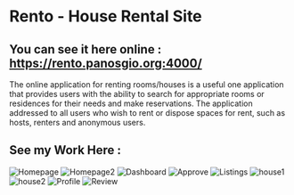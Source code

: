# Rento - House Rental Site
## You can see it here online :  https://rento.panosgio.org:4000/

The online application for renting rooms/houses is a useful one application that provides users with the ability to search for appropriate
rooms or residences for their needs and make reservations. The application addressed to all users who wish to rent or dispose
spaces for rent, such as hosts, renters and anonymous users.


## See my Work Here :


![Homepage](https://github.com/Giannakius/Rento-HTML-House_Rental_Site/assets/76212536/de4de409-5a38-45a3-b4fe-89b822d90017)
![Homepage2](https://github.com/Giannakius/Rento-HTML-House_Rental_Site/assets/76212536/0c198b1a-fb7c-4ec9-b820-2f23eea94266)
![Dashboard](https://github.com/Giannakius/Rento-HTML-House_Rental_Site/assets/76212536/08e13157-1a4d-4b4d-9c53-563943febafd)
![Approve](https://github.com/Giannakius/Rento-HTML-House_Rental_Site/assets/76212536/cf852f5d-3386-4751-bd4c-462e467c3837)
![Listings](https://github.com/Giannakius/Rento-HTML-House_Rental_Site/assets/76212536/477a7376-8c38-4074-b7e6-3a9bf2f819cf)
![house1](https://github.com/Giannakius/Rento-HTML-House_Rental_Site/assets/76212536/c83ef87c-c39f-4d8f-ac1b-756cd328b713)
![house2](https://github.com/Giannakius/Rento-HTML-House_Rental_Site/assets/76212536/533761c4-4336-41d9-8490-a1eedee4545b)
![Profile](https://github.com/Giannakius/Rento-HTML-House_Rental_Site/assets/76212536/82e6b4cf-0190-4b9b-b91b-e57b37c4dcbb)
![Review](https://github.com/Giannakius/Rento-HTML-House_Rental_Site/assets/76212536/fd0a8794-5a78-46d8-ac25-718c5c3925c5)
